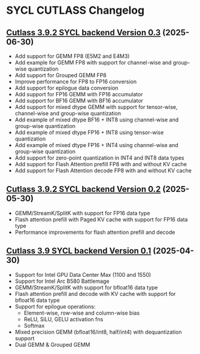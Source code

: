 # SYCL CUTLASS Changelog

## [Cutlass 3.9.2 SYCL backend Version 0.3](https://github.com/codeplay/cutlass-fork/releases/tag/v3.9.2-0.3) (2025-06-30)
- Add support for GEMM FP8 (E5M2 and E4M3)
- Add example for GEMM FP8 with support for channel-wise and group-wise quantization
- Add support for Grouped GEMM FP8
- Improve performance for FP8 to FP16 conversion
- Add support for epilogue data conversion
- Add support for FP16 GEMM with FP16 accumulator
- Add support for BF16 GEMM with BF16 accumulator
- Add support for mixed dtype GEMM with support for tensor-wise, channel-wise and group-wise quantization
- Add example of mixed dtype BF16 + INT8 using channel-wise and group-wise quantization
- Add example of mixed dtype FP16 + INT8 using tensor-wise quantization
- Add example of mixed dtype FP16 + INT4 using channel-wise and group-wise quantization
- Add support for zero-point quantization in INT4 and INT8 data types
- Add support for Flash Attention prefill FP8 with and without KV cache
- Add support for Flash Attention decode FP8 with and without KV cache

## [Cutlass 3.9.2 SYCL backend Version 0.2](https://github.com/codeplay/cutlass-fork/releases/tag/v3.9.2-0.2) (2025-05-30)
- GEMM/StreamK/SplitK with support for FP16 data type
- Flash attention prefill with Paged KV cache with support for FP16 data type
- Performance improvements for flash attention prefill and decode

## [Cutlass 3.9 SYCL backend Version 0.1](https://github.com/codeplay/cutlass-fork/releases/tag/v3.9-0.1) (2025-04-30)
- Support for Intel GPU Data Center Max (1100 and 1550) 
- Support for Intel Arc B580 Battlemage 
- GEMM/StreamK/SplitK with support for bfloat16 data type
- Flash attention prefill and decode with KV cache with support for bfloat16 data type
- Support for epilogue operations:
  - Element-wise, row-wise and column-wise bias
  - ReLU, SiLU, GELU activation fns
  - Softmax
- Mixed precision GEMM (bfloat16/int8, half/int4) with dequantization support
- Dual GEMM & Grouped GEMM
